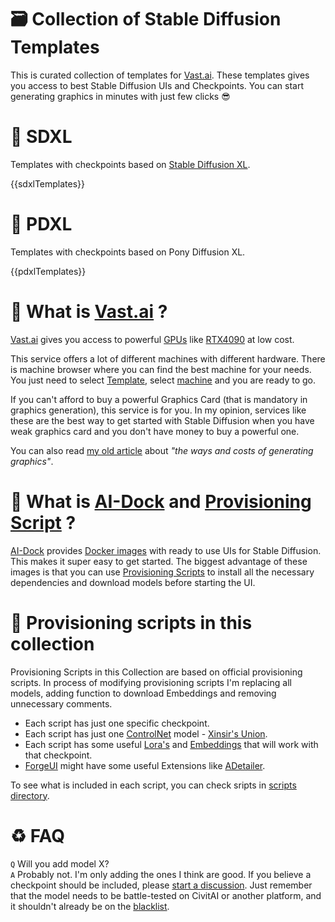 # 🗃 Collection of Stable Diffusion Templates

This is curated collection of templates for [Vast.ai](https://cloud.vast.ai/create/?ref_id=62878). These templates gives
you access to best Stable Diffusion UIs and Checkpoints. You can start generating graphics in minutes with just few
clicks 😎

# 🦓 SDXL

Templates with checkpoints based on [Stable Diffusion XL](https://en.wikipedia.org/wiki/Stable_Diffusion).

{{sdxlTemplates}}

# 🦄 PDXL

Templates with checkpoints based on Pony Diffusion XL.

{{pdxlTemplates}}

# 🙊 What is [Vast.ai](https://cloud.vast.ai/create/?ref_id=62878) ?

[Vast.ai](https://cloud.vast.ai/create/?ref_id=62878) gives you access to powerful
[GPUs](https://en.wikipedia.org/wiki/Graphics_processing_unit) like
[RTX4090](https://www.nvidia.com/en-us/geforce/graphics-cards/40-series/rtx-4090/) at low cost.

This service offers a lot of different machines with different hardware. There is machine browser where you can find the
best machine for your needs. You just need to select [Template](https://cloud.vast.ai/templates/), select
[machine](https://cloud.vast.ai/create/) and you are ready to go.

If you can't afford to buy a powerful Graphics Card (that is mandatory in graphics generation), this service is for you.
In my opinion, services like these are the best way to get started with Stable Diffusion when you have weak graphics
card and you don't have money to buy a powerful one.

You can also read [my old article](https://dav.one/the-ways-and-costs-of-generating-graphics-using-stable-diffusion)
about _"the ways and costs of generating graphics"_.

# 🙉 What is [AI-Dock](https://github.com/ai-dock) and [Provisioning Script](https://github.com/ai-dock/base-image/wiki/4.0-Running-the-Image#provisioning-script) ?

[AI-Dock](https://github.com/ai-dock) provides
[Docker images](https://docs.docker.com/get-started/docker-concepts/the-basics/what-is-an-image/) with ready to use UIs
for Stable Diffusion. This makes it super easy to get started. The biggest advantage of these images is that you can use
[Provisioning Scripts](https://github.com/ai-dock/base-image/wiki/4.0-Running-the-Image#provisioning-script) to install
all the necessary dependencies and download models before starting the UI.

# 🙈 Provisioning scripts in this collection

Provisioning Scripts in this Collection are based on official provisioning scripts. In process of modifying provisioning
scripts I'm replacing all models, adding function to download Embeddings and removing unnecessary comments.

- Each script has just one specific checkpoint.
- Each script has just one [ControlNet](https://wiki.civitai.com/wiki/ControlNet) model -
  [Xinsir's Union](https://huggingface.co/xinsir/controlnet-union-sdxl-1.0).
- Each script has some useful [Lora's](https://wiki.civitai.com/wiki/Low-Rank_Adaptation) and
  [Embeddings](https://wiki.civitai.com/wiki/Embedding) that will work with that checkpoint.
- [ForgeUI](https://github.com/lllyasviel/stable-diffusion-webui-forge) might have some useful Extensions like
  [ADetailer](https://github.com/Bing-su/adetailer).

To see what is included in each script, you can check sripts in
[scripts directory](https://github.com/Avaray/stable-diffusion-templates/tree/main/scripts).

# ♻️ FAQ

`Q` Will you add model X?\
`A` Probably not. I'm only adding the ones I think are good. If you believe a checkpoint should be included, please
[start a discussion](https://github.com/Avaray/stable-diffusion-templates/discussions/new?category=ideas). Just remember
that the model needs to be battle-tested on CivitAI or another platform, and it shouldn't already be on the
[blacklist](https://github.com/Avaray/stable-diffusion-templates/blob/main/blacklist.ts).
